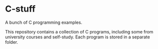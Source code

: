 # C-stuff
A bunch of C programming examples.

This repository contains a collection of C programs, including some from university courses and self-study. 
Each program is stored in a separate folder.
